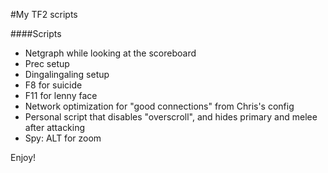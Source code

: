 ﻿#My TF2 scripts  
  
####Scripts  
- Netgraph while looking at the scoreboard  
- Prec setup  
- Dingalingaling setup  
- F8 for suicide  
- F11 for lenny face 
- Network optimization for "good connections" from Chris's config  
- Personal script that disables "overscroll", and hides primary and melee after attacking  
- Spy: ALT for zoom
  
Enjoy!